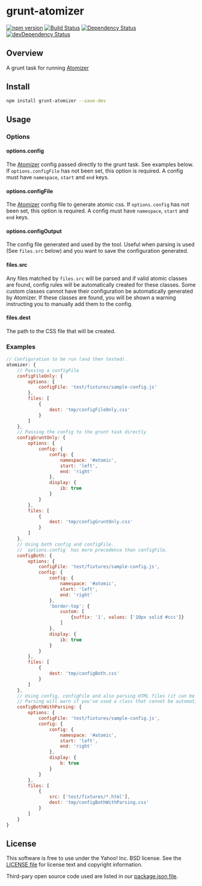 # grunt-atomizer 

[![npm version](https://badge.fury.io/js/grunt-atomizer.svg)](http://badge.fury.io/js/grunt-atomizer)
[![Build Status](https://travis-ci.org/yahoo/grunt-atomizer.svg?branch=master)](https://travis-ci.org/yahoo/grunt-atomizer)
[![Dependency Status](https://david-dm.org/yahoo/grunt-atomizer.svg)](https://david-dm.org/yahoo/grunt-atomizer)
[![devDependency Status](https://david-dm.org/yahoo/grunt-atomizer/dev-status.svg)](https://david-dm.org/yahoo/grunt-atomizer#info=devDependencies)

## Overview

A grunt task for running [Atomizer](http://github.com/yahoo/atomizer)

## Install

```bash
npm install grunt-atomizer --save-dev
```

## Usage

### Options

#### options.config

The [Atomizer](/yahoo/atomizer) config passed directly to the grunt task. See examples below. If `options.configFile` has not been set, this option is required. A config must have `namespace`, `start` and `end` keys.

#### options.configFile

The [Atomizer](/yahoo/atomizer) config file to generate atomic css. If `options.config` has not been set, this option is required. A config must have `namespace`, `start` and `end` keys.

#### options.configOutput

The config file generated and used by the tool. Useful when parsing is used (See `files.src` below) and you want to save the configuration generated.

#### files.src

Any files matched by `files.src` will be parsed and if valid atomic classes are found, config rules will be automatically created for these classes. Some custom classes cannot have their configuration be automatically generated by Atomizer. If these classes are found, you will be shown a warning instructing you to manually add them to the config.

#### files.dest

The path to the CSS file that will be created.

### Examples

```javascript
// Configuration to be run (and then tested).
atomizer: {
    // Passing a configFile
    configFileOnly: {
        options: {
            configFile: 'test/fixtures/sample-config.js'
        },
        files: [
            {
                dest: 'tmp/configFileOnly.css'
            }
        ]
    },
    // Passing the config to the grunt task directly
    configGruntOnly: {
        options: {
            config: {
                config: {
                    namespace: '#atomic',
                    start: 'left',
                    end: 'right'
                },
                display: {
                    ib: true
                }
            }
        },
        files: [
            {
                dest: 'tmp/configGruntOnly.css'
            }
        ]
    },
    // Using both config and configFile.
    // `options.config` has more precedence than configFile.
    configBoth: {
        options: {
            configFile: 'test/fixtures/sample-config.js',
            config: {
                config: {
                    namespace: '#atomic',
                    start: 'left',
                    end: 'right'
                },
                'border-top': {
                    custom: [
                        {suffix: '1', values: ['10px solid #ccc']}
                    ]
                },
                display: {
                    ib: true
                }
            }
        },
        files: [
            {
                dest: 'tmp/configBoth.css'
            }
        ]
    },
    // Using config, configFile and also parsing HTML files (it can be any type of file)
    // Parsing will warn if you've used a class that cannot be automatically generated and therefore requires you to manually add it to the config.
    configBothWithParsing: {
        options: {
            configFile: 'test/fixtures/sample-config.js',
            config: {
                config: {
                    namespace: '#atomic',
                    start: 'left',
                    end: 'right'
                },
                display: {
                    b: true
                }
            }
        },
        files: [
            {
                src: ['test/fixtures/*.html'],
                dest: 'tmp/configBothWithParsing.css'
            }
        ]
    }
}
```

## License

This software is free to use under the Yahoo! Inc. BSD license.
See the [LICENSE file][] for license text and copyright information.

[LICENSE file]: https://github.com/yahoo/grunt-atomizer/blob/master/LICENSE.md

Third-pary open source code used are listed in our [package.json file]( https://github.com/yahoo/grunt-atomizer/blob/master/package.json).
